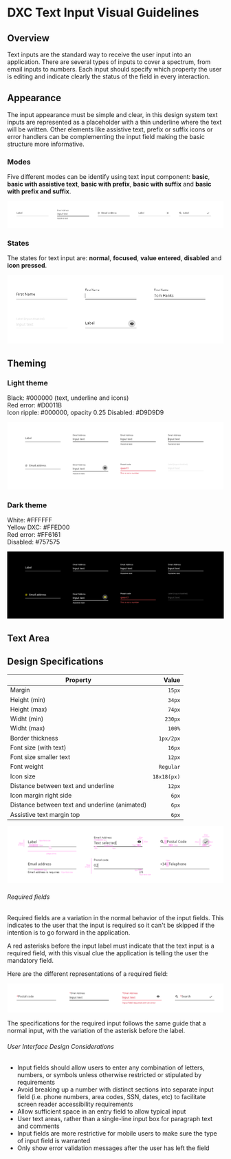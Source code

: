 # DXC Text Input Visual Guidelines

## Overview

Text inputs are the standard way to receive the user input into an application. There are several types of inputs to cover a spectrum, from email inputs to numbers. 
Each input should specify which property the user is editing and indicate clearly the status of the field in every interaction.

## Appearance

The input appearance must be simple and clear, in this design system text inputs are represented as a placeholder with a thin underline where the text will be written. 
Other elements like assistive text, prefix or suffix icons or error handlers can be complementing the input field making the basic structure more informative.

### Modes

Five different modes can be identify using text input component: __basic__, __basic with assistive text__, __basic with prefix__, __basic with suffix__ and __basic with prefix and suffix__.
<div> <img src="images/input_modes.png"/></div>

### States

The states for text input are: __normal__, __focused__, __value entered__, __disabled__ and __icon pressed__.

<div> <img src="images/input_states.png"/></div>

## Theming



### Light theme

Black: #000000 (text, underline and icons)  
Red error: #D0011B  
Icon ripple: #000000, opacity 0.25 
Disabled: #D9D9D9

<div> <img src="images/input_light.png"/></div>

### Dark theme

White: #FFFFFF  
Yellow DXC: #FFED00  
Red error: #FF6161  
Disabled: #757575

<div> <img src="images/input_dark.png"/></div>

## Text Area



## Design Specifications

| Property           | Value|
|--------------------|------:|
| Margin             | `15px`|
| Height (min)       | `34px`|
| Height (max)       | `74px`|
| Widht (min)        | `230px` |
| Widht (max)        | `100%` |
| Border thickness   | `1px/2px` |
| Font size (with text) | `16px` |
| Font size smaller text | `12px` |
| Font weight        | `Regular` |
| Icon size       | `18x18(px)` |
| Distance between text and underline | `12px` |
| Icon margin right side | `6px` |
| Distance between text and underline (animated) | `6px` |
| Assistive text margin top | `6px` |

<div> <img src="images/input_specs.png"/></div>

###### Required fields

Required fields are a variation in the normal behavior of the input fields. This indicates to the user that the input is required so it can't be skipped if the intention is to go forward in the application.

A red asterisks before the input label must indicate that the text input is a required field, with this visual clue the application is telling the user the mandatory field.

Here are the different representations of a required field:

<div> <img src="images/input_required.png"/></div>

The specifications for the required input follows the same guide that a normal input, with the variation of the asterisk before the label.


###### User Interface Design Considerations

- Input fields should allow users to enter any combination of letters, numbers, or symbols unless otherwise restricted or stipulated by requirements
- Avoid breaking up a number with distinct sections into separate input field (i.e. phone numbers, area codes, SSN, dates, etc) to facilitate screen reader accessibility requirements
- Allow sufficient space in an entry field to allow typical input
- User text areas, rather than a single-line input box for paragraph text and comments
- Input fields are more restrictive for mobile users to make sure the type of input field is warranted
- Only show error validation messages after the user has left the field
